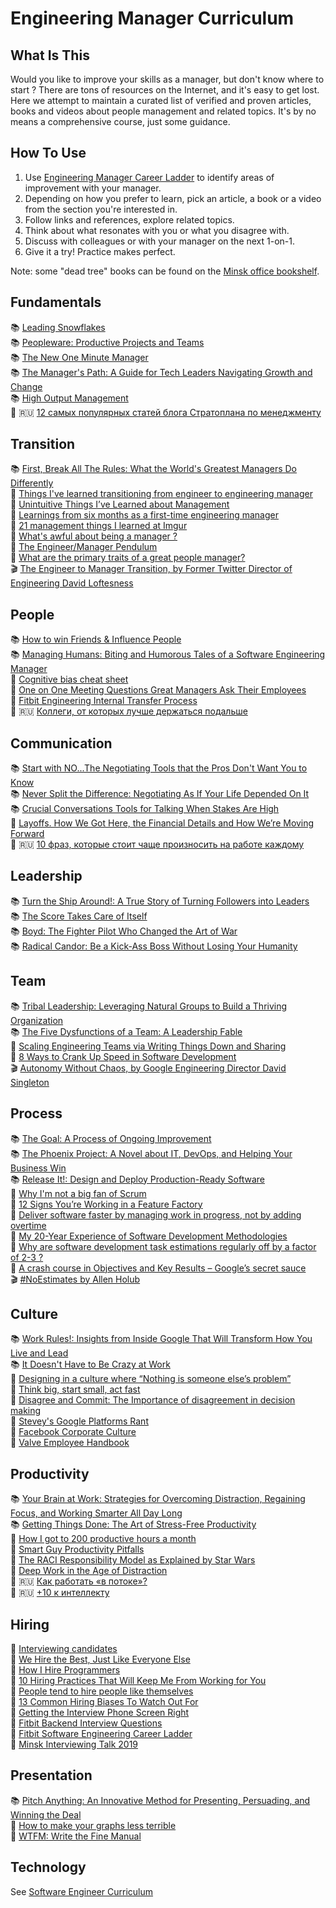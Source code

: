 # Engineering Manager Curriculum

## What Is This

Would you like to improve your skills as a manager, but don't know where to start ? There are tons of resources on the Internet, and it's easy to get lost. Here we attempt to maintain a curated list of verified and proven articles, books and videos about people management and related topics. It's by no means a comprehensive course, just some guidance.

## How To Use

1. Use [Engineering Manager Career Ladder](https://wiki.fitbit.com/display/IPD/Software+Manager+Career+Ladder) to identify areas of improvement with your manager.
2. Depending on how you prefer to learn, pick an article, a book or a video from the section you're interested in. 
3. Follow links and references, explore related topics.
4. Think about what resonates with you or what you disagree with. 
5. Discuss with colleagues or with your manager on the next 1-on-1.
6. Give it a try! Practice makes perfect.

Note: some "dead tree" books can be found on the [Minsk office bookshelf](https://wiki.fitbit.com/display/intranet/Minsk+Bookshelf>).

## Fundamentals
📚 [Leading Snowflakes](https://leadingsnowflakes.com "Leading Snowflakes offers you proven tools and practices for improving your management skills that you can implement – starting today. It gives very concrete advice, and it explains the people side in terms of skills that may already be familiar to you as an engineer.")  
📚 [Peopleware: Productive Projects and Teams](https://www.amazon.com/dp/0321934113/ref=cm_sw_em_r_mt_dp_U_dEUTDbKXDMDVH "Think about the social and human issues in software development. This is the only way we’re going to make more humane, productive workplaces.")  
📚 [The New One Minute Manager](https://www.amazon.com/dp/8172234996/ref=cm_sw_em_r_mt_dp_U_5nUTDbCKMYCPS "It’s basically a short story about a manager who is very good at his job, particularly in one area. It’s like a GitHub gist that solves a problem in under 100 lines of code.")  
📚 [The Manager's Path: A Guide for Tech Leaders Navigating Growth and Change](https://www.amazon.com/dp/1491973897/ref=cm_sw_em_r_mt_dp_U_muUTDb1GWFGVB "What makes this book awesome is that it offers a clear and simple description of your responsibilities and goals at every step in the leadership ladder.")  
📚 [High Output Management](https://www.amazon.com/dp/0679762884/ref=cm_sw_em_r_mt_dp_U_WvUTDb7DE8BGY "A landmark book by Intel CEO Andy Grove. Introduced many of the management best practices such as 1-1, OKR, etc.")   
📃 🇷🇺 [12 самых популярных статей блога Стратоплана по менеджменту](https://habr.com/ru/company/stratoplan/blog/257301/)

## Transition
📚 [First, Break All The Rules: What the World's Greatest Managers Do Differently](https://www.amazon.com/dp/1595621113/ref=cm_sw_em_r_mt_dp_U_kDUTDbA313HF6 "You’re rarely given much training and the examples around you are often more of what *not* to do. This book is a compilation of over 80,000 managers and 2,000,000 employees studied by Gallup and the key actions they found that make great managers, which are not what you’d expect. ")   
📃 [Things I've learned transitioning from engineer to engineering manager](https://blog.pragmaticengineer.com/things-ive-learned-transitioning-from-engineer-to-engineering-manager/)  
📃 [Unintuitive Things I’ve Learned about Management](https://medium.com/the-year-of-the-looking-glass/unintuitive-things-i-ve-learned-about-management-f2c42d68604b#.2z9av4pzs)  
📃 [Learnings from six months as a first-time engineering manager](http://www.dein.fr/2014-01-29-learnings-from-six-months-as-a-first-time.html)  
📃 [21 management things I learned at Imgur](https://medium.com/@gerstenzang/21-management-things-i-learned-at-imgur-7abb72bdf8bf)  
📃 [What's awful about being a manager ?](https://www.onebigfluke.com/2016/04/whats-awful-building-software.html)   
📃 [The Engineer/Manager Pendulum](https://charity.wtf/2017/05/11/the-engineer-manager-pendulum/)  
📃 [What are the primary traits of a great people manager?](https://www.quora.com/What-are-the-primary-traits-of-a-great-people-manager)  
🎬 [The Engineer to Manager Transition, by Former Twitter Director of Engineering David Loftesness](https://www.youtube.com/watch?v=qaHEy1I2M5Q)  

## People
📚 [How to win Friends & Influence People](https://www.amazon.com/dp/8189297813/ref=cm_sw_em_r_mt_dp_U_WbUTDb5R9132C "This is literally a timeless classic for anyone interested in leadership.")     
📚 [Managing Humans: Biting and Humorous Tales of a Software Engineering Manager](https://www.amazon.com/dp/1484221575/ref=cm_sw_em_r_mt_dp_U_pwUTDb6X96D5A "Read hilarious stories with serious lessons that Michael Lopp extracts from his varied and sometimes bizarre experiences as a manager at Apple, Pinterest, Palantir, Netscape, Symantec, Slack, and Borland.")    
📃 [Cognitive bias cheat sheet](https://medium.com/better-humans/cognitive-bias-cheat-sheet-55a472476b18)  
📃 [One on One Meeting Questions Great Managers Ask Their Employees](https://medium.com/swlh/one-on-one-meeting-questions-great-managers-ask-their-employees-dfb33c31f2f2)   
📃 [Fitbit Engineering Internal Transfer Process](https://wiki.fitbit.com/display/IPD/Engineering+Internal+Transfer+Process)  
📃 🇷🇺 [Коллеги, от которых лучше держаться подальше](http://www.prostobankir.com.ua/hr/stati/kollegi_ot_kotoryh_luchshe_derzhatsya_podalshe)  

## Communication
📚 [Start with NO...The Negotiating Tools that the Pros Don't Want You to Know](https://www.amazon.com/dp/0609608002/ref=cm_sw_em_r_mt_dp_U_.DUTDbVBSXDZ7 "Start with No introduces a system of decision-based negotiation that teaches you how to understand and control these emotions. Think a win-win solution is the best way to make the deal? Think again.")  
📚 [Never Split the Difference: Negotiating As If Your Life Depended On It](https://www.amazon.com/dp/0062407805/ref=cm_sw_em_r_mt_dp_U_0XtUDbQR4JEJ3 "Negotiating in today’s world is a different game and there’s a constant power struggle between sides. The author of this book was a hostage negotiator, where saving half the hostages is not a success.")  
📚 [Crucial Conversations Tools for Talking When Stakes Are High](https://www.amazon.com/dp/0071771328/ref=cm_sw_em_r_mt_dp_U_FcUTDbTKRVNAW "Prepare for high-stakes situations. Transform anger and hurt feelings into powerful dialogue. Make it safe to talk about almost anything. Be persuasive, not abrasive")  
📃 [Layoffs. How We Got Here, the Financial Details and How We’re Moving Forward](https://open.buffer.com/layoffs-and-moving-forward/)  
📃 🇷🇺 [10 фраз, которые стоит чаще произносить на работе каждому](https://lifehacker.ru/2018/01/31/10-fraz-na-rabote/)  

## Leadership
📚 [Turn the Ship Around!: A True Story of Turning Followers into Leaders](https://www.amazon.com/dp/1591846404/ref=cm_sw_em_r_mt_dp_U_ODUTDb7NJVZN6 "The best how-to manual anywhere for managers on delegating, training, and driving flawless execution.")  
📚 [The Score Takes Care of Itself](https://www.amazon.com/dp/1591843472/ref=cm_sw_em_r_mt_dp_U_.HfUDbVJTPMKN "Bill Walsh is one of the most successful coaches in NFL history and more of his assistants went on to be successful head coaches than any other ever. This is his defacto book on his leadership approach and is filled with great insights.")  
📚 [Boyd: The Fighter Pilot Who Changed the Art of War](https://www.amazon.com/dp/0316796883/ref=cm_sw_em_r_mt_dp_U_lKtUDbMNYEY3C "John Boyd may be the most remarkable unsung hero in all of American military history.")  
📚 [Radical Candor: Be a Kick-Ass Boss Without Losing Your Humanity](https://www.amazon.com/dp/1250235375/ref=cm_sw_em_r_mt_dp_U_SeTTDb3S8TWMS "Radical Candor is a framework on how to relate to people. Striving to achieve even 50% of it will make you a better leader.")    

## Team
📚 [Tribal Leadership: Leveraging Natural Groups to Build a Thriving Organization](https://www.amazon.com/dp/0061251321/ref=cm_sw_em_r_mt_dp_U_cTfUDbV8QS2GY "If you read only one book on culture, this is the one to read. It has an easy to follow process for identifying where you and your company are at and specifically how to get everyone on your team to a higher level.")  
📚 [The Five Dysfunctions of a Team: A Leadership Fable](https://www.amazon.com/dp/0787960756/ref=cm_sw_em_r_mt_dp_U_-IUTDbNZAPDQZ "Throughout the story, author reveals the five dysfunctions which go to the very heart of why teams even the best ones-often struggle. He outlines a powerful model and actionable steps that can be used to overcome these common hurdles and build a cohesive, effective team.")  
📃 [Scaling Engineering Teams via Writing Things Down and Sharing](https://blog.pragmaticengineer.com/scaling-engineering-teams-via-writing-things-down-rfcs/)  
📃 [8 Ways to Crank Up Speed in Software Development](https://www.targetprocess.com/articles/speed-in-software-development/)  
🎬 [Autonomy Without Chaos, by Google Engineering Director David Singleton](https://www.youtube.com/watch?v=RKgZmHhSD9I)  

## Process
📚 [The Goal: A Process of Ongoing Improvement](https://www.amazon.com/dp/0884271951/ref=cm_sw_em_r_mt_dp_U_RDUTDbDTVV4YM "Alex Rogo is a harried plant manager working ever more desperately to try improve performance. His factory is rapidly heading for disaster. So is his marriage. He has ninety days to save his plant - or it will be closed by corporate HQ, with hundreds of job losses.")  
📚 [The Phoenix Project: A Novel about IT, DevOps, and Helping Your Business Win](https://www.amazon.com/dp/1942788290/ref=cm_sw_em_r_mt_dp_U_MDUTDb4JFEG2A "Bill, an IT manager at Parts Unlimited, has been tasked with taking on a project critical to the future of the business, code named Phoenix Project. But the project is massively over budget and behind schedule. The CEO demands Bill must fix the mess in ninety days or else Bill's entire department will be outsourced.")    
📚 [Release It!: Design and Deploy Production-Ready Software](https://www.amazon.com/dp/1680502395/ref=cm_sw_em_r_mt_dp_U_FTUTDbZ2P8HDZ "The author shows you how to create systems that run longer, with fewer failures, and recover better when bad things happen.")  
📃 [Why I'm not a big fan of Scrum](http://okigiveup.net/not-big-fan-of-scrum/)  
📃 [12 Signs You’re Working in a Feature Factory](https://cutle.fish/blog/12-signs-youre-working-in-a-feature-factory#.a6e2c4cev)  
📃 [Deliver software faster by managing work in progress, not by adding overtime](https://developers.soundcloud.com/blog/deliver-software-faster-by-managing-work-in-progress-not-by-adding-overtime)  
📃 [My 20-Year Experience of Software Development Methodologies](https://zwischenzugs.com/2017/10/15/my-20-year-experience-of-software-development-methodologies/)  
📃 [Why are software development task estimations regularly off by a factor of 2-3 ?](https://www.quora.com/Engineering-Management/Why-are-software-development-task-estimations-regularly-off-by-a-factor-of-2-3/answer/Michael-Wolfe?srid=24b&share=1)  
📃 [A crash course in Objectives and Key Results – Google’s secret sauce](https://www.perdoo.com/blog/a-crash-course-okr/)  
🎬 [#NoEstimates by Allen Holub](https://www.youtube.com/watch?v=QVBlnCTu9Ms)  

## Culture
📚 [Work Rules!: Insights from Inside Google That Will Transform How You Live and Lead](https://www.amazon.com/dp/1455554790/ref=cm_sw_em_r_mt_dp_U_DDUTDb28VXZCW "The book provides teaching examples from a range of industries-including lauded companies that happen to be hideous places to work and little-known companies that achieve spectacular results by valuing and listening to their employees.")  
📚 [It Doesn't Have to Be Crazy at Work](https://www.amazon.com/dp/0062874780/ref=cm_sw_em_r_mt_dp_U_nEUTDbRVTFM30 "The authors of the broadly reject the prevailing notion that long hours, aggressive hustle, and 'whatever it takes' are required to run a successful business today. 'Calm' has been the cornerstone of their company's culture since Basecamp began twenty years ago.")   
📃 [Designing in a culture where “Nothing is someone else’s problem”](https://medium.com/conveyor-ideas/designing-in-a-culture-where-nothing-is-someone-else-s-problem-8b9040f40d33)  
📃 [Think big, start small, act fast](https://hackernoon.com/think-big-start-small-act-fast-6fdab1f771ea)  
📃 [Disagree and Commit: The Importance of disagreement in decision making](https://hackernoon.com/disagree-and-commit-the-importance-of-disagreement-in-decision-making-b31d1b5f1bdc)  
📃 [Stevey's Google Platforms Rant](https://gist.github.com/chitchcock/1281611)  
📃 [Facebook Corporate Culture](https://www.linkedin.com/pulse/6-posters-reflect-facebook-corporate-culture-cenk-eser/)   
📃 [Valve Employee Handbook](https://steamcdn-a.akamaihd.net/apps/valve/Valve_NewEmployeeHandbook.pdf)  

## Productivity
📚 [Your Brain at Work: Strategies for Overcoming Distraction, Regaining Focus, and Working Smarter All Day Long](https://www.amazon.com/dp/0061771295/ref=cm_sw_em_r_mt_dp_U_8pUTDbMZ23JHA "The author burrows deep inside the heads of one modern two-career couple to examine how each partner processes the workday―revealing how a more nuanced understanding of the brain can allow us to better organize, prioritize, recall, and sort our daily lives.")  
📚 [Getting Things Done: The Art of Stress-Free Productivity](https://www.amazon.com/dp/0143126563/ref=cm_sw_em_r_mt_dp_U_vqUTDb6QFY838 "“GTD” is now shorthand for an entire way of approaching professional and personal tasks, and has spawned an entire culture of websites, organizational tools, seminars, and offshoots.")  
📃 [How I got to 200 productive hours a month](https://qotoqot.com/blog/improving-focus/)  
📃 [Smart Guy Productivity Pitfalls](http://bookofhook.blogspot.com/2013/03/smart-guy-productivity-pitfalls.html?m=1)  
📃 [The RACI Responsibility Model as Explained by Star Wars](https://www.linkedin.com/pulse/raci-responsibility-model-explained-star-wars-matthew-inman/)  
📃 [Deep Work in the Age of Distraction](https://www.7pace.com/blog/deep-work-in-the-age-of-distraction)  
📃 🇷🇺 [Как работать «в потоке»?](https://habr.com/ru/post/117176/)  
📃 🇷🇺 [+10 к интеллекту](https://habr.com/ru/post/135075/)

## Hiring
📃 [Interviewing candidates](https://ericlippert.com/2015/06/08/interviewing-candidates/)  
📃 [We Hire the Best, Just Like Everyone Else](https://blog.codinghorror.com/we-hire-the-best-just-like-everyone-else/)  
📃 [How I Hire Programmers](http://www.aaronsw.com/weblog/hiring)  
📃 [10 Hiring Practices That Will Keep Me From Working for You](https://dev.to/jacobherrington/10-hiring-practices-that-will-keep-me-from-working-for-you-32o5)  
📃 [People tend to hire people like themselves](https://medium.com/@ltelkins/news-flash-people-tend-to-hire-people-like-themselves-61afd132b3fd)  
📃 [13 Common Hiring Biases To Watch Out For](https://harver.com/blog/hiring-biases/)   
📃 [Getting the Interview Phone Screen Right](https://blog.codinghorror.com/getting-the-interview-phone-screen-right/)  
📃 [Fitbit Backend Interview Questions](https://wiki.fitbit.com/display/dev/Backend+Interview+Questions)  
📃 [Fitbit Software Engineering Career Ladder](https://wiki.fitbit.com/display/IPD/Software+Engineering+Career+Ladder)   
📃 [Minsk Interviewing Talk 2019](https://docs.google.com/presentation/d/1j_eoJyRICMd2R1iK1ZVMKyIi6N6UXQb0th6wWXy3vpg/edit?usp=sharing)  

## Presentation
📚 [Pitch Anything: An Innovative Method for Presenting, Persuading, and Winning the Deal](https://www.amazon.com/dp/0071752854/ref=cm_sw_em_r_mt_dp_U_2XtUDb0PJHDZ8 "This book breaks down a great step-by-step process to control a discussion and steer it to you make the strongest case you can.")  
📃 [How to make your graphs less terrible](https://imgur.com/WntrM6p)  
📃 [WTFM: Write the Fine Manual](https://docs.google.com/presentation/d/1plJbtQZXKBymEiw9sYy9xqnzMleWuYO461R3VrocOWQ/edit?usp=sharing)  

## Technology
See [Software Engineer Curriculum](../eng-curriculum.md)  
